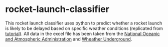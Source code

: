 # rocket-launch-classifier
This rocket launch classifier uses python to predict whether a rocket launch is likely to be delayed based on specific weather conditions (replicated from [tutorial](https://learn.microsoft.com/en-us/training/paths/machine-learning-predict-launch-delay-nasa/ 'tutorial')).
All data in the excel file has been taken from the [National Oceanic and Atmospheric Administration](https://www.noaa.gov/ 'National Oceanic and Atmospheric Administration') and [Wheather Underground](https://www.wunderground.com/history 'Wheather Underground'). 
